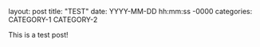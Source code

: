 layout: post
title: "TEST"
date: YYYY-MM-DD hh:mm:ss -0000
categories: CATEGORY-1 CATEGORY-2

This is a test post!
